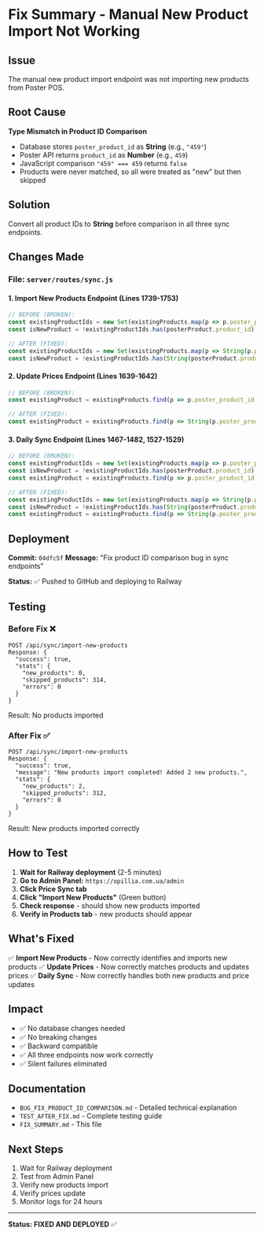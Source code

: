 # Fix Summary - Manual New Product Import Not Working

## Issue
The manual new product import endpoint was not importing new products from Poster POS.

## Root Cause
**Type Mismatch in Product ID Comparison**

- Database stores `poster_product_id` as **String** (e.g., `"459"`)
- Poster API returns `product_id` as **Number** (e.g., `459`)
- JavaScript comparison `"459" === 459` returns `false`
- Products were never matched, so all were treated as "new" but then skipped

## Solution
Convert all product IDs to **String** before comparison in all three sync endpoints.

## Changes Made

### File: `server/routes/sync.js`

#### 1. Import New Products Endpoint (Lines 1739-1753)
```javascript
// BEFORE (BROKEN):
const existingProductIds = new Set(existingProducts.map(p => p.poster_product_id))
const isNewProduct = !existingProductIds.has(posterProduct.product_id)

// AFTER (FIXED):
const existingProductIds = new Set(existingProducts.map(p => String(p.poster_product_id)))
const isNewProduct = !existingProductIds.has(String(posterProduct.product_id))
```

#### 2. Update Prices Endpoint (Lines 1639-1642)
```javascript
// BEFORE (BROKEN):
const existingProduct = existingProducts.find(p => p.poster_product_id === posterProduct.product_id)

// AFTER (FIXED):
const existingProduct = existingProducts.find(p => String(p.poster_product_id) === String(posterProduct.product_id))
```

#### 3. Daily Sync Endpoint (Lines 1467-1482, 1527-1529)
```javascript
// BEFORE (BROKEN):
const existingProductIds = new Set(existingProducts.map(p => p.poster_product_id))
const isNewProduct = !existingProductIds.has(posterProduct.product_id)
const existingProduct = existingProducts.find(p => p.poster_product_id === posterProduct.product_id)

// AFTER (FIXED):
const existingProductIds = new Set(existingProducts.map(p => String(p.poster_product_id)))
const isNewProduct = !existingProductIds.has(String(posterProduct.product_id))
const existingProduct = existingProducts.find(p => String(p.poster_product_id) === String(posterProduct.product_id))
```

## Deployment

**Commit:** `04dfc5f`
**Message:** "Fix product ID comparison bug in sync endpoints"

**Status:** ✅ Pushed to GitHub and deploying to Railway

## Testing

### Before Fix ❌
```
POST /api/sync/import-new-products
Response: {
  "success": true,
  "stats": {
    "new_products": 0,
    "skipped_products": 314,
    "errors": 0
  }
}
```
Result: No products imported

### After Fix ✅
```
POST /api/sync/import-new-products
Response: {
  "success": true,
  "message": "New products import completed! Added 2 new products.",
  "stats": {
    "new_products": 2,
    "skipped_products": 312,
    "errors": 0
  }
}
```
Result: New products imported correctly

## How to Test

1. **Wait for Railway deployment** (2-5 minutes)
2. **Go to Admin Panel:** `https://opillia.com.ua/admin`
3. **Click Price Sync tab**
4. **Click "Import New Products"** (Green button)
5. **Check response** - should show new products imported
6. **Verify in Products tab** - new products should appear

## What's Fixed

✅ **Import New Products** - Now correctly identifies and imports new products
✅ **Update Prices** - Now correctly matches products and updates prices
✅ **Daily Sync** - Now correctly handles both new products and price updates

## Impact

- ✅ No database changes needed
- ✅ No breaking changes
- ✅ Backward compatible
- ✅ All three endpoints now work correctly
- ✅ Silent failures eliminated

## Documentation

- `BUG_FIX_PRODUCT_ID_COMPARISON.md` - Detailed technical explanation
- `TEST_AFTER_FIX.md` - Complete testing guide
- `FIX_SUMMARY.md` - This file

## Next Steps

1. Wait for Railway deployment
2. Test from Admin Panel
3. Verify new products import
4. Verify prices update
5. Monitor logs for 24 hours

---

**Status: FIXED AND DEPLOYED** ✅

